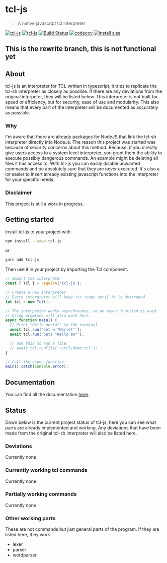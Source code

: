 # tcl-js

> A native javascript tcl interpreter

[![tcl-js](https://img.shields.io/npm/v/tcl-js.svg?style=flat&color=blue)](https://www.npmjs.com/package/tcl-js)
[![tcl-js](https://img.shields.io/npm/dm/tcl-js.svg?color=blue)](https://www.npmjs.com/package/tcl-js)
[![Build Status](https://travis-ci.org/rubikscraft/tcl-js.svg?branch=master&style=flat)](https://travis-ci.org/rubikscraft/tcl-js)
[![codecov](https://codecov.io/gh/rubikscraft/tcl-js/branch/master/graph/badge.svg)](https://codecov.io/gh/rubikscraft/tcl-js)
[![install size](https://packagephobia.now.sh/badge?p=tcl-js&style=flat)](https://packagephobia.now.sh/result?p=tcl-js)

## This is the rewrite branch, this is not functional yet

## About

tcl-js is an interpreter for TCL written in typescript, it tries to replicate the tcl-sh interpreter as closely as possible. If there are any deviations from the original interpeter, they will be listed below. This interpreter is not built for speed or efficiency, but for security, ease of use and modularity. This also means that every part of the interpreter will be documented as accurately as possible.

### Why

I'm aware that there are already packages for NodeJS that link the tcl-sh interpreter directly into NodeJs. The reason this project was started was because of security concerns about this method. Because, if you directly give users access to a system level interpreter, you grant them the ability to execute possibly dangerous commands. An example might be deleting all files it has access to.
With tcl-js you can easily disable unwanted commands and be absolutely sure that they are never executed. It's also a lot easier to insert already existing javascript functions into the interpreter for your specific needs.

### Disclaimer

This project is still a work in progress.

## Getting started

Install tcl-js to your project with

```bash
npm install --save tcl-js
```

or

```bash
yarn add tcl-js
```

Then use it in your project by importing the Tcl component.

```js
// Import the interpreter
const { Tcl } = require('tcl-js');

// Create a new interpreter
// Every interpreter will keep its scope until it is destroyed
let tcl = new Tcl();

// The interpreter works asynchronous, so an async function is used
// Using promises will also work here
async function main() {
  // Print "Hello World!" to the terminal
  await tcl.run('set w "World!"');
  await tcl.run('puts "Hello $w"');

  // Use this to run a file:
  // await tcl.runFile('~/tcl/demo.tcl');
}

// Call the async function
main().catch(console.error);
```

## Documentation

You can find all the documentation [here](https://htmlpreview.github.io/?https://raw.githubusercontent.com/rubikscraft/tcl-js/master/docs/classes/_tcl_.tcl.html).

## Status

Down below is the current project status of tcl-js, here you can see what parts are already implemented and working. Any deviations that have been made from the original tcl-sh interpreter will also be listed here.

### Deviations

Currently none

### Currently working tcl commands

Currently none

### Partially working commands

Currently none

### Other working parts

These are not commands but just general parts of the program. If they are listed here, they work.

- lexer
- parser
- wordparser
